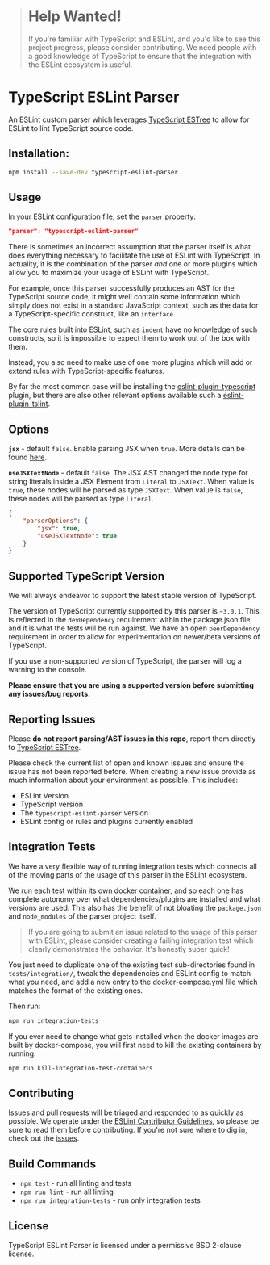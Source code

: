 > <h1>Help Wanted!</h1>
> If you're familiar with TypeScript and ESLint, and you'd like to see this project progress, please consider contributing. We need people with a good knowledge of TypeScript to ensure that the integration with the ESLint ecosystem is useful.

# TypeScript ESLint Parser

An ESLint custom parser which leverages [TypeScript ESTree](https://github.com/JamesHenry/typescript-estree) to allow for ESLint to lint TypeScript source code.


## Installation:

```sh
npm install --save-dev typescript-eslint-parser
```

## Usage

In your ESLint configuration file, set the `parser` property:

```json
"parser": "typescript-eslint-parser"
```

There is sometimes an incorrect assumption that the parser itself is what does everything necessary to facilitate the use of ESLint with TypeScript. In actuality, it is the combination of the parser _and_ one or more plugins which allow you to maximize your usage of ESLint with TypeScript.

For example, once this parser successfully produces an AST for the TypeScript source code, it might well contain some information which simply does not exist in a standard JavaScript context, such as the data for a TypeScript-specific construct, like an `interface`.

The core rules built into ESLint, such as `indent` have no knowledge of such constructs, so it is impossible to expect them to work out of the box with them.

Instead, you also need to make use of one more plugins which will add or extend rules with TypeScript-specific features.

By far the most common case will be installing the [eslint-plugin-typescript](https://github.com/nzakas/eslint-plugin-typescript) plugin, but there are also other relevant options available such a [eslint-plugin-tslint](https://github.com/JamesHenry/eslint-plugin-tslint).

## Options

**`jsx`** - default `false`. Enable parsing JSX when `true`. More details can be found [here](https://www.typescriptlang.org/docs/handbook/jsx.html).

**`useJSXTextNode`** - default `false`. The JSX AST changed the node type for string literals inside a JSX Element from `Literal` to `JSXText`. When value is `true`, these nodes will be parsed as type `JSXText`. When value is `false`, these nodes will be parsed as type `Literal`.

```json
{
    "parserOptions": {
        "jsx": true,
        "useJSXTextNode": true
    }
}
```

## Supported TypeScript Version

We will always endeavor to support the latest stable version of TypeScript.

The version of TypeScript currently supported by this parser is `~3.0.1`. This is reflected in the `devDependency` requirement within the package.json file, and it is what the tests will be run against. We have an open `peerDependency` requirement in order to allow for experimentation on newer/beta versions of TypeScript.

If you use a non-supported version of TypeScript, the parser will log a warning to the console.

**Please ensure that you are using a supported version before submitting any issues/bug reports.**

## Reporting Issues

Please **do not report parsing/AST issues in this repo**, report them directly to [TypeScript ESTree](https://github.com/JamesHenry/typescript-estree).

Please check the current list of open and known issues and ensure the issue has not been reported before. When creating a new issue provide as much information about your environment as possible. This includes:

- ESLint Version
- TypeScript version
- The `typescript-eslint-parser` version
- ESLint config or rules and plugins currently enabled

## Integration Tests

We have a very flexible way of running integration tests which connects all of the moving parts of the usage of this parser in the ESLint ecosystem.

We run each test within its own docker container, and so each one has complete autonomy over what dependencies/plugins are installed and what versions are used. This also has the benefit of not bloating the `package.json` and `node_modules` of the parser project itself.

> If you are going to submit an issue related to the usage of this parser with ESLint, please consider creating a failing integration test which clearly demonstrates the behavior. It's honestly super quick!

You just need to duplicate one of the existing test sub-directories found in `tests/integration/`, tweak the dependencies and ESLint config to match what you need, and add a new entry to the docker-compose.yml file which matches the format of the existing ones.

Then run:

```sh
npm run integration-tests
```

If you ever need to change what gets installed when the docker images are built by docker-compose, you will first need to kill the existing containers by running:

```sh
npm run kill-integration-test-containers
```

## Contributing

Issues and pull requests will be triaged and responded to as quickly as possible. We operate under the [ESLint Contributor Guidelines](http://eslint.org/docs/developer-guide/contributing), so please be sure to read them before contributing. If you're not sure where to dig in, check out the [issues](https://github.com/eslint/typescript-eslint-parser/issues).

## Build Commands

- `npm test` - run all linting and tests
- `npm run lint` - run all linting
- `npm run integration-tests` - run only integration tests

## License

TypeScript ESLint Parser is licensed under a permissive BSD 2-clause license.
